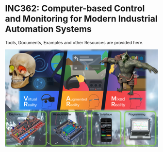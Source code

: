 # INC362: Computer-based Control and Monitoring for Modern Industrial Automation Systems

Tools, Documents, Examples and other Resources are provided here.

![inc362-cover](Resources/images/inc362-cover.png)
